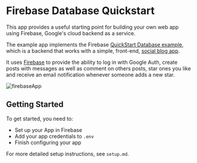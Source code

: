# Firebase Database Quickstart
This app provides a useful starting point for building your own web app using Firebase, Google's cloud backend as a service.

The example app implements the Firebase [QuickStart Database example](https://github.com/firebase/quickstart-nodejs/tree/master/database), which is a backend that works with a simple, front-end, [social blog app](https://github.com/firebase/quickstart-js/tree/master/database).

It uses [Firebase](https://firebase.google.com/) to provide the ability to log in with Google Auth, create posts with messages as well as comment on others posts, star ones you like and receive an email notification whenever someone adds a new star.

![firebaseApp](https://hyperdev.wpengine.com/wp-content/uploads/2016/09/firebaseApp-1024x693.png)

## Getting Started
To get started, you need to:
- Set up your App in Firebase
- Add your app credentials to `.env`
- Finish configuring your app

For more detailed setup instructions, see `setup.md`.
